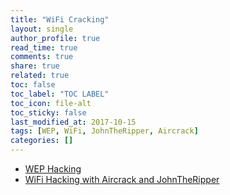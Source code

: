 ```yaml
---
title: "WiFi Cracking"
layout: single
author_profile: true
read_time: true
comments: true
share: true
related: true
toc: false
toc_label: "TOC LABEL"
toc_icon: file-alt
toc_sticky: false
last_modified_at: 2017-10-15
tags: [WEP, WiFi, JohnTheRipper, Aircrack]
categories: []
---
```


* [WEP Hacking](https://github.com/DATDA/main/blob/master/presentations/wep.pdf)
* [WiFi Hacking with Aircrack and JohnTheRipper](https://github.com/DATDA/main/blob/master/presentations/WiFiHackingwithAircrackandJohnTheRipper.md)
